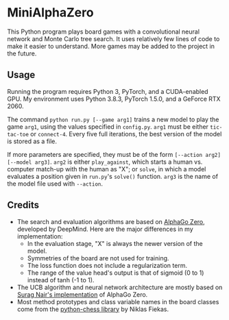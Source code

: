 # MiniAlphaZero

This Python program plays board games with a convolutional neural network and Monte Carlo tree search. It uses relatively few lines of code to make it easier to understand. More games may be added to the project in the future.

## Usage

Running the program requires Python 3, PyTorch, and a CUDA-enabled GPU. My environment uses Python 3.8.3, PyTorch 1.5.0, and a GeForce RTX 2060.

The command `python run.py [--game arg1]` trains a new model to play the game `arg1`, using the values specified in `config.py`. `arg1` must be either `tic-tac-toe` or `connect-4`. Every five full iterations, the best version of the model is stored as a file.

If more parameters are specified, they must be of the form `[--action arg2] [--model arg3]`. `arg2` is either `play_against`, which starts a human vs. computer match-up with the human as "X"; or `solve`, in which a model evaluates a position given in `run.py`'s `solve()` function. `arg3` is the name of the model file used with `--action`.

## Credits

* The search and evaluation algorithms are based on [AlphaGo Zero](https://www.nature.com/articles/nature24270.epdf?author_access_token=VJXbVjaSHxFoctQQ4p2k4tRgN0jAjWel9jnR3ZoTv0PVW4gB86EEpGqTRDtpIz-2rmo8-KG06gqVobU5NSCFeHILHcVFUeMsbvwS-lxjqQGg98faovwjxeTUgZAUMnRQ), developed by DeepMind. Here are the major differences in my implementation:
    * In the evaluation stage, "X" is always the newer version of the model.
    * Symmetries of the board are not used for training.
    * The loss function does not include a regularization term.
    * The range of the value head's output is that of sigmoid (0 to 1) instead of tanh (-1 to 1).
* The UCB algorithm and neural network architecture are mostly based on [Surag Nair's implementation](https://github.com/suragnair/alpha-zero-general) of AlphaGo Zero.
* Most method prototypes and class variable names in the board classes come from the [python-chess library](https://github.com/niklasf/python-chess) by Niklas Fiekas.
